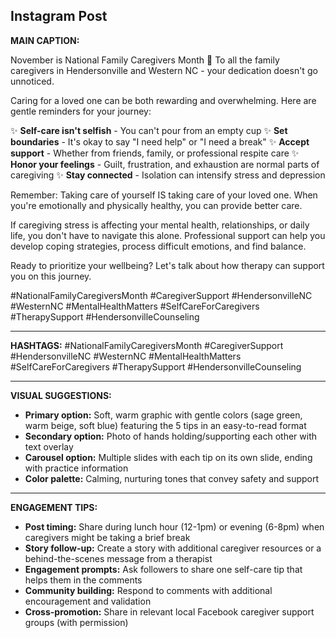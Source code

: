 ## Instagram Post

**MAIN CAPTION:**

November is National Family Caregivers Month 💙 To all the family caregivers in Hendersonville and Western NC - your dedication doesn't go unnoticed.

Caring for a loved one can be both rewarding and overwhelming. Here are gentle reminders for your journey:

✨ **Self-care isn't selfish** - You can't pour from an empty cup
✨ **Set boundaries** - It's okay to say "I need help" or "I need a break"
✨ **Accept support** - Whether from friends, family, or professional respite care
✨ **Honor your feelings** - Guilt, frustration, and exhaustion are normal parts of caregiving
✨ **Stay connected** - Isolation can intensify stress and depression

Remember: Taking care of yourself IS taking care of your loved one. When you're emotionally and physically healthy, you can provide better care.

If caregiving stress is affecting your mental health, relationships, or daily life, you don't have to navigate this alone. Professional support can help you develop coping strategies, process difficult emotions, and find balance.

Ready to prioritize your wellbeing? Let's talk about how therapy can support you on this journey.

#NationalFamilyCaregiversMonth #CaregiverSupport #HendersonvilleNC #WesternNC #MentalHealthMatters #SelfCareForCaregivers #TherapySupport #HendersonvilleCounseling

---

**HASHTAGS:**
#NationalFamilyCaregiversMonth #CaregiverSupport #HendersonvilleNC #WesternNC #MentalHealthMatters #SelfCareForCaregivers #TherapySupport #HendersonvilleCounseling

---

**VISUAL SUGGESTIONS:**
- **Primary option:** Soft, warm graphic with gentle colors (sage green, warm beige, soft blue) featuring the 5 tips in an easy-to-read format
- **Secondary option:** Photo of hands holding/supporting each other with text overlay
- **Carousel option:** Multiple slides with each tip on its own slide, ending with practice information
- **Color palette:** Calming, nurturing tones that convey safety and support

---

**ENGAGEMENT TIPS:**
- **Post timing:** Share during lunch hour (12-1pm) or evening (6-8pm) when caregivers might be taking a brief break
- **Story follow-up:** Create a story with additional caregiver resources or a behind-the-scenes message from a therapist
- **Engagement prompts:** Ask followers to share one self-care tip that helps them in the comments
- **Community building:** Respond to comments with additional encouragement and validation
- **Cross-promotion:** Share in relevant local Facebook caregiver support groups (with permission)